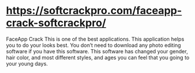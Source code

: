 # https://softcrackpro.com/faceapp-crack-softcrackpro/
FaceApp Crack This is one of the best applications. This application helps you to do your looks best. You don’t need to download any photo editing software if you have this software. This software has changed your gender, hair color, and most different styles, and ages you can feel that you going to your young days.
